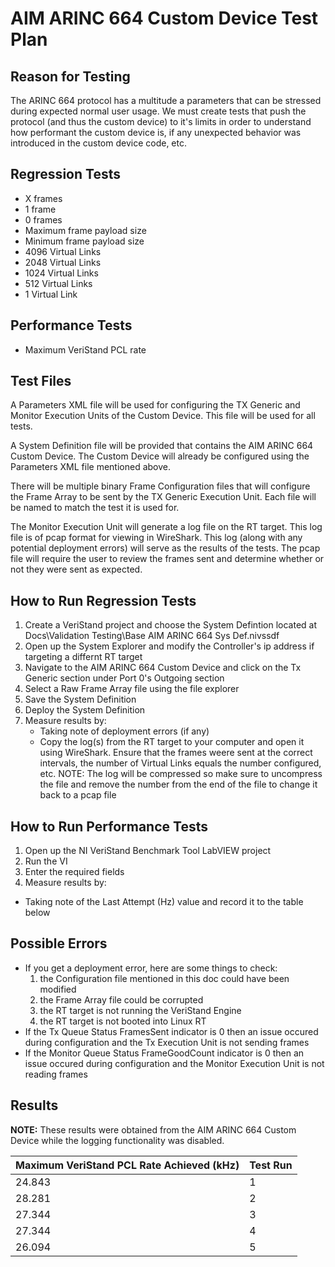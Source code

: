 # AIM ARINC 664 Custom Device Test Plan

## Reason for Testing
The ARINC 664 protocol has a multitude a parameters that can be stressed during expected normal user usage. We must create tests that push the protocol (and thus the custom device) to it's limits in order to understand how performant the custom device is, if any unexpected behavior was introduced in the custom device code, etc.

## Regression Tests
- X frames
- 1 frame
- 0 frames
- Maximum frame payload size
- Minimum frame payload size
- 4096 Virtual Links
- 2048 Virtual Links
- 1024 Virtual Links
- 512 Virtual Links
- 1 Virtual Link

## Performance Tests
- Maximum VeriStand PCL rate

## Test Files
A Parameters XML file will be used for configuring the TX Generic and Monitor Execution Units of the Custom Device. This file will be used for all tests.

A System Definition file will be provided that contains the AIM ARINC 664 Custom Device. The Custom Device will already be configured using the Parameters XML file mentioned above.

There will be multiple binary Frame Configuration files that will configure the Frame Array to be sent by the TX Generic Execution Unit. Each file will be named to match the test it is used for.

The Monitor Execution Unit will generate a log file on the RT target. This log file is of pcap format for viewing in WireShark. This log (along with any potential deployment errors) will serve as the results of the tests. The pcap file will require the user to review the frames sent and determine whether or not they were sent as expected.

## How to Run Regression Tests
1. Create a VeriStand project and choose the System Defintion located at Docs\Validation Testing\Base AIM ARINC 664 Sys Def.nivssdf
2. Open up the System Explorer and modify the Controller's ip address if targeting a differnt RT target
3. Navigate to the AIM ARINC 664 Custom Device and click on the Tx Generic section under Port 0's Outgoing section
4. Select a Raw Frame Array file using the file explorer
5. Save the System Definition
6. Deploy the System Definition
7. Measure results by:
   - Taking note of deployment errors (if any)
   - Copy the log(s) from the RT target to your computer and open it using WireShark. Ensure that the frames weere sent at the correct intervals, the number of Virtual Links equals the number configured, etc.
   NOTE: The log will be compressed so make sure to uncompress the file and remove the number from the end of the file to change it back to a pcap file
  
## How to Run Performance Tests
1. Open up the NI VeriStand Benchmark Tool LabVIEW project
2. Run the VI
3. Enter the required fields
4. Measure results by:
  - Taking note of the Last Attempt (Hz) value and record it to the table below

## Possible Errors
- If you get a deployment error, here are some things to check:
  1. the Configuration file mentioned in this doc could have been modified
  2. the Frame Array file could be corrupted
  3. the RT target is not running the VeriStand Engine
  4. the RT target is not booted into Linux RT
- If the Tx Queue Status FramesSent indicator is 0 then an issue occured during configuration and the Tx Execution Unit is not sending frames
- If the Monitor Queue Status FrameGoodCount indicator is 0 then an issue occured during configuration and the Monitor Execution Unit is not reading frames

## Results
**NOTE:** These results were obtained from the AIM ARINC 664 Custom Device while the logging functionality was disabled.

| Maximum VeriStand PCL Rate Achieved (kHz)| Test Run |
| ---------------------------------------- | -------- |
| 24.843                                   | 1        |
| 28.281                                   | 2        |
| 27.344                                   | 3        |
| 27.344                                   | 4        |
| 26.094                                   | 5        |